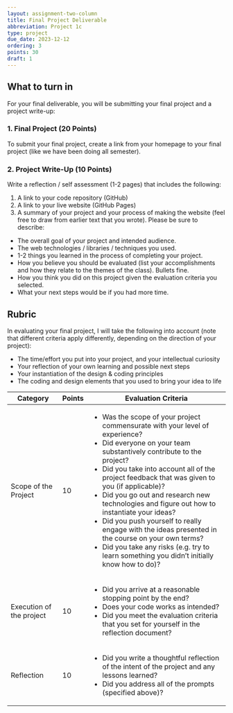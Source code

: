 ```yaml
---
layout: assignment-two-column
title: Final Project Deliverable
abbreviation: Project 1c
type: project
due_date: 2023-12-12
ordering: 3
points: 30
draft: 1
---
```


## What to turn in
For your final deliverable, you will be submitting your final project and a project write-up:

### 1. Final Project (20 Points)
To submit your final project, create a link from your homepage to your final project (like we have been doing all semester).

### 2. Project Write-Up (10 Points)
Write a reflection / self assessment (1-2 pages) that includes the following:
1. A link to your code repository (GitHub)
1. A link to your live website (GitHub Pages)
1. A summary of your project and your process of making the website (feel free to draw from earlier text that you wrote). Please be sure to describe:
  * The overall goal of your project and intended audience.
  * The web technologies / libraries / techniques you used.
  * 1-2 things you learned in the process of completing your project.
  * How you believe you should be evaluated (list your accomplishments and how they relate to the themes of the class). Bullets fine.
  * How you think you did on this project given the evaluation criteria you selected.
  * What your next steps would be if you had more time.


## Rubric

In evaluating your final project, I will take the following into account (note that different criteria apply differently, depending on the direction of your project):

* The time/effort you put into your project, and your intellectual curiosity
* Your reflection of your own learning and possible next steps
* Your instantiation of the design & coding principles
* The coding and design elements that you used to bring your idea to life

<table>
    <thead>
        <tr>
            <th>Category</th>
            <th>Points</th>
            <th>Evaluation Criteria</th>
        </tr>
    </thead>
    <tbody>
        <tr>
            <td>Scope of the Project</td>
            <td>10</td>
            <td>
                <ul>
                    <li>Was the scope of your project commensurate with your level of experience?</li>
                    <li>Did everyone on your team substantively contribute to the project?</li>
                    <li>Did you take into account all of the project feedback that was given to you (if applicable)?</li>
                    <li>Did you go out and research new technologies and figure out how to instantiate your ideas?</li>
                    <li>Did you push yourself to really engage with the ideas presented in the course on your own terms? </li>
                    <li>Did you take any risks (e.g. try to learn something you didn’t initially know how to do)?</li>
                </ul>
            </td>
        </tr>
        <tr>
            <td>Execution of the project</td>
            <td>10</td>
            <td>
                <ul>
                    <li>Did you arrive at a reasonable stopping point by the end?</li>
                    <li>Does your code works as intended?</li>
                    <li>Did you meet the evaluation criteria that you set for yourself in the reflection document?</li>
                </ul>
            </td>
        </tr>
        <tr>
            <td>Reflection</td>
            <td>10</td>
            <td>
                <ul>
                    <li>Did you write a thoughtful reflection of the intent of the project and any lessons learned?</li>
                    <li>Did you address all of the prompts (specified above)?</li>
                </ul>
            </td>
        </tr>
    </tbody>
</table>
